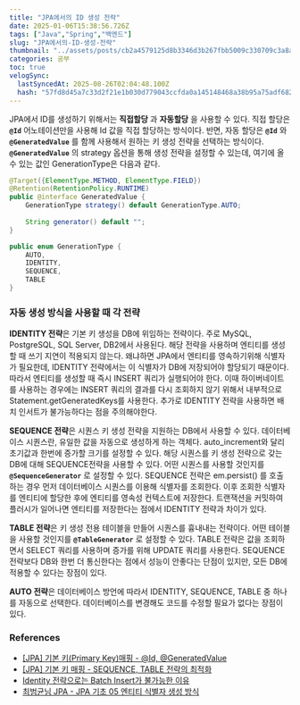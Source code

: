 ```yaml
---
title: "JPA에서의 ID 생성 전략"
date: 2025-01-06T15:38:56.726Z
tags: ["Java","Spring","백엔드"]
slug: "JPA에서의-ID-생성-전략"
thumbnail: "../assets/posts/cb2a4579125d8b3346d3b267fbb5009c330709c3a8ac26d4f5e397a917e330dd.png"
categories: 공부
toc: true
velogSync:
  lastSyncedAt: 2025-08-26T02:04:48.100Z
  hash: "57fd8d45a7c33d2f21e1b030d779043ccfda0a145148468a38b95a75adf6825b"
---
```


JPA에서 ID를 생성하기 위해서는 **직접할당** 과 **자동할당** 을 사용할 수 있다.
직접 할당은 **`@Id`** 어노테이션만을 사용해 Id 값을 직접 할당하는 방식이다. 반면, 자동 할당은 **`@Id`** 와 **`@GeneratedValue`** 를 함께 사용해서 원하는 키 생성 전략을 선택하는 방식이다. **`@GeneratedValue`** 의 strategy 옵션을 통해 생성 전략을 설정할 수 있는데, 여기에 올 수 있는 값인 GenerationType은 다음과 같다.

```java
@Target({ElementType.METHOD, ElementType.FIELD})  
@Retention(RetentionPolicy.RUNTIME)  
public @interface GeneratedValue {  
    GenerationType strategy() default GenerationType.AUTO;  
  
    String generator() default "";  
}

public enum GenerationType { 
	AUTO,
	IDENTITY,
	SEQUENCE, 
	TABLE
}
```

### 자동 생성 방식을 사용할 때 각 전략

**IDENTITY 전략**은 기본 키 생성을 DB에 위임하는 전략이다. 주로 MySQL, PostgreSQL, SQL Server, DB2에서 사용된다. 해당 전략을 사용하며 엔티티를 생성할 때 쓰기 지연이 적용되지 않는다. 왜냐하면 JPA에서 엔티티를 영속하기위해 식별자가 필요한데, IDENTITY 전략에서는 이 식별자가 DB에 저장되어야 할당되기 때문이다. 따라서 엔티티를 생성할 때 즉시  INSERT 쿼리가 실행되어야 한다. 이때 하이버네이트를 사용하는 경우에는 INSERT 쿼리의 결과를 다시 조회하지 않기 위해서 내부적으로 Statement.getGeneratedKeys를 사용한다. 추가로 IDENTITY 전략을 사용하면 배치 인서트가 불가능하다는 점을 주의해야한다.

**SEQUENCE 전략**은 시퀀스 키 생성 전략을 지원하는 DB에서 사용할 수 있다. 데이터베이스 시퀀스란, 유일한 값을 자동으로 생성하게 하는 객체다. auto_increment와 달리 초기값과 한번에 증가할 크기를 설정할 수 있다. 해당 시퀀스를 키 생성 전략으로 갖는 DB에 대해 SEQUENCE전략을 사용할 수 있다. 어떤 시퀀스를 사용할 것인지를 **`@SequenceGenerator`** 로 설정할 수 있다. SEQUENCE 전략은 em.persist() 를 호출하는 경우 먼저 데이터베이스 시퀀스를 이용해 식별자를 조회한다. 이후 조회한 식별자를 엔티티에 할당한 후에 엔티티를 영속성 컨텍스트에 저장한다. 트랜잭션을 커밋하여 플러시가 일어나면 엔티티를 저장한다는 점에서 IDENTITY 전략과 차이가 있다.

**TABLE 전략**은 키 생성 전용 테이블을 만들어 시퀀스를 흉내내는 전략이다. 어떤 테이블을 사용할 것인지를 **`@TableGenerator`** 로 설정할 수 있다. TABLE 전략은 값을 조회하면서 SELECT 쿼리를 사용하며 증가를 위해 UPDATE 쿼리를 사용한다. SEQUENCE 전략보다 DB와 한번 더 통신한다는 점에서 성능이 안좋다는 단점이 있지만, 모든 DB에 적용할 수 있다는 장점이 있다. 

**AUTO 전략**은 데이터베이스 방언에 따라서 IDENTITY, SEQUENCE, TABLE 중 하나를 자동으로 선택한다. 데이터베이스를 변경해도 코드를 수정할 필요가 없다는 장점이 있다.

### References
- [[JPA] 기본 키(Primary Key)매핑 - @Id, @GeneratedValue](https://ttl-blog.tistory.com/123#%E2%AD%90%EF%B8%8F%20AUTO%C2%A0-1)
- [[JPA] 기본 키 매핑 - SEQUENCE, TABLE 전략의 최적화](https://ttl-blog.tistory.com/122)
- [Identity 전략으로는 Batch Insert가 불가능한 이유](https://dkswnkk.tistory.com/682#identity-%EC%A0%84%EB%9E%B5%EC%9C%BC%EB%A1%9C%EB%8A%94-batch-insert%EA%B0%80-%EB%B6%88%EA%B0%80%EB%8A%A5%ED%95%9C-%EC%9D%B4%EC%9C%A0)
- [최범균님 JPA - JPA 기초 05 엔티티 식별자 생성 방식](https://youtu.be/Xw9uTs72SVo?feature=shared)
